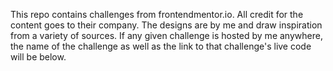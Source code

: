 This repo contains challenges from frontendmentor.io. All credit for the content goes to their company. The designs are by me and draw inspiration from a variety of sources.
If any given challenge is hosted by me anywhere, the name of the challenge as well as the link to that challenge's live code will be below.